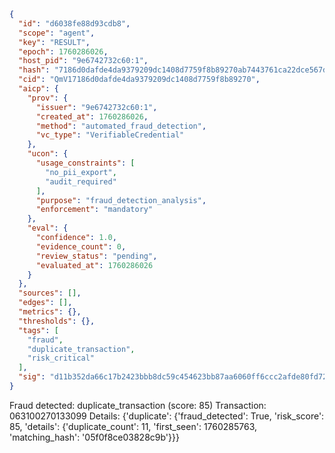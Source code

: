 ```json
{
  "id": "d6038fe88d93cdb8",
  "scope": "agent",
  "key": "RESULT",
  "epoch": 1760286026,
  "host_pid": "9e6742732c60:1",
  "hash": "7186d0dafde4da9379209dc1408d7759f8b89270ab7443761ca22dce567d79b3",
  "cid": "QmV17186d0dafde4da9379209dc1408d7759f8b89270",
  "aicp": {
    "prov": {
      "issuer": "9e6742732c60:1",
      "created_at": 1760286026,
      "method": "automated_fraud_detection",
      "vc_type": "VerifiableCredential"
    },
    "ucon": {
      "usage_constraints": [
        "no_pii_export",
        "audit_required"
      ],
      "purpose": "fraud_detection_analysis",
      "enforcement": "mandatory"
    },
    "eval": {
      "confidence": 1.0,
      "evidence_count": 0,
      "review_status": "pending",
      "evaluated_at": 1760286026
    }
  },
  "sources": [],
  "edges": [],
  "metrics": {},
  "thresholds": {},
  "tags": [
    "fraud",
    "duplicate_transaction",
    "risk_critical"
  ],
  "sig": "d11b352da66c17b2423bbb8dc59c454623bb87aa6060ff6ccc2afde80fd7239b"
}
```

Fraud detected: duplicate_transaction (score: 85)
Transaction: 063100270133099
Details: {'duplicate': {'fraud_detected': True, 'risk_score': 85, 'details': {'duplicate_count': 11, 'first_seen': 1760285763, 'matching_hash': '05f0f8ce03828c9b'}}}